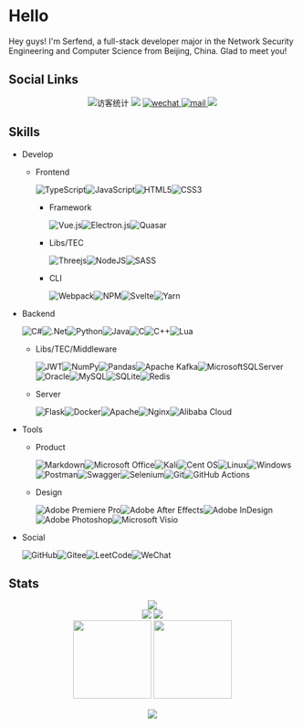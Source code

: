 # Hello

Hey guys! I'm Serfend, a full-stack developer major in the Network Security Engineering and Computer Science from Beijing, China. Glad to meet you!

## Social Links

<div align="center">
    <!-- 访客数统计徽标 --><img src="https://visitor-badge.glitch.me/badge?page_id=serfend" alt="访客统计" />
      <a href="https://common.serfend.top/"><img src="https://img.shields.io/badge/website-%E4%B8%AA%E4%BA%BA%E7%BD%91%E7%AB%99-blue?style=for-the-badge&logo=gmail&logoColor=white"></a>
    <a href="https://common.serfend.top/s/vcard">
        <img alt="wechat" src="https://img.shields.io/badge/wechat-serfend-3fc04f?style=for-the-badge&logo=wechat&logoColor=white"/>
    </a>
    <a href="mailto:serfend@foxmail.com">
        <img alt="mail" src="https://img.shields.io/badge/mail-serfend-1f99df?style=for-the-badge&logo=gmail&logoColor=white"/>
    </a>
    <a href="https://blog.csdn.net/m0_37157335">
        <img src="https://img.shields.io/badge/csdn- serfend-fc5531.svg?&style=for-the-badge&logo=bloglovin&logoColor=white"/>
    </a>
</a>
</div>

## Skills

- Develop
  
  - Frontend
    
    ![TypeScript](https://img.shields.io/badge/typescript-%23007ACC.svg?style=for-the-badge&logo=typescript&logoColor=white)![JavaScript](https://img.shields.io/badge/javascript-%23323330.svg?style=for-the-badge&logo=javascript&logoColor=%23F7DF1E)![HTML5](https://img.shields.io/badge/html5-%23E34F26.svg?style=for-the-badge&logo=html5&logoColor=white)![CSS3](https://img.shields.io/badge/css3-%231572B6.svg?style=for-the-badge&logo=css3&logoColor=white)
    
    - Framework
      
      ![Vue.js](https://img.shields.io/badge/vuejs-%2335495e.svg?style=for-the-badge&logo=vuedotjs&logoColor=%234FC08D)![Electron.js](https://img.shields.io/badge/Electron-191970?style=for-the-badge&logo=Electron&logoColor=white)![Quasar](https://img.shields.io/badge/Quasar-16B7FB?style=for-the-badge&logo=quasar&logoColor=black)
    
    - Libs/TEC
      
      ![Threejs](https://img.shields.io/badge/threejs-black?style=for-the-badge&logo=three.js&logoColor=white)![NodeJS](https://img.shields.io/badge/node.js-6DA55F?style=for-the-badge&logo=node.js&logoColor=white)![SASS](https://img.shields.io/badge/SASS-hotpink.svg?style=for-the-badge&logo=SASS&logoColor=white)
    
    - CLI
      
      ![Webpack](https://img.shields.io/badge/webpack-%238DD6F9.svg?style=for-the-badge&logo=webpack&logoColor=black)![NPM](https://img.shields.io/badge/NPM-%23000000.svg?style=for-the-badge&logo=npm&logoColor=white)![Svelte](https://img.shields.io/badge/svelte-%23f1413d.svg?style=for-the-badge&logo=svelte&logoColor=white)![Yarn](https://img.shields.io/badge/yarn-%232C8EBB.svg?style=for-the-badge&logo=yarn&logoColor=white)

- Backend
  
  ![C#](https://img.shields.io/badge/c%23-%23239120.svg?style=for-the-badge&logo=c-sharp&logoColor=white)![.Net](https://img.shields.io/badge/.NET-5C2D91?style=for-the-badge&logo=.net&logoColor=white)![Python](https://img.shields.io/badge/python-3670A0?style=for-the-badge&logo=python&logoColor=ffdd54)![Java](https://img.shields.io/badge/java-%23ED8B00.svg?style=for-the-badge&logo=java&logoColor=white)![C](https://img.shields.io/badge/c-%2300599C.svg?style=for-the-badge&logo=c&logoColor=white)![C++](https://img.shields.io/badge/c++-%2300599C.svg?style=for-the-badge&logo=c%2B%2B&logoColor=white)![Lua](https://img.shields.io/badge/lua-%232C2D72.svg?style=for-the-badge&logo=lua&logoColor=white)
  
  - Libs/TEC/Middleware
    
    ![JWT](https://img.shields.io/badge/JWT-black?style=for-the-badge&logo=JSON%20web%20tokens)![NumPy](https://img.shields.io/badge/numpy-%23013243.svg?style=for-the-badge&logo=numpy&logoColor=white)![Pandas](https://img.shields.io/badge/pandas-%23150458.svg?style=for-the-badge&logo=pandas&logoColor=white)![Apache Kafka](https://img.shields.io/badge/Apache%20Kafka-000?style=for-the-badge&logo=apachekafka)![MicrosoftSQLServer](https://img.shields.io/badge/Microsoft%20SQL%20Sever-CC2927?style=for-the-badge&logo=microsoft%20sql%20server&logoColor=white)![Oracle](https://img.shields.io/badge/Oracle-F80000?style=for-the-badge&logo=oracle&logoColor=white)![MySQL](https://img.shields.io/badge/mysql-%2300f.svg?style=for-the-badge&logo=mysql&logoColor=white)![SQLite](https://img.shields.io/badge/sqlite-%2307405e.svg?style=for-the-badge&logo=sqlite&logoColor=white)![Redis](https://img.shields.io/badge/redis-%23DD0031.svg?style=for-the-badge&logo=redis&logoColor=white)
  
  - Server
    
    ![Flask](https://img.shields.io/badge/flask-%23000.svg?style=for-the-badge&logo=flask&logoColor=white)![Docker](https://img.shields.io/badge/docker-%230db7ed.svg?style=for-the-badge&logo=docker&logoColor=white)![Apache](https://img.shields.io/badge/apache-%23D42029.svg?style=for-the-badge&logo=apache&logoColor=white)![Nginx](https://img.shields.io/badge/nginx-%23009639.svg?style=for-the-badge&logo=nginx&logoColor=white)![Alibaba Cloud](https://img.shields.io/badge/AlibabaCloud-%23FF6701.svg?style=for-the-badge&logo=alibabacloud&logoColor=white)

- Tools
  
  - Product
    
    ![Markdown](https://img.shields.io/badge/markdown-%23000000.svg?style=for-the-badge&logo=markdown&logoColor=white)![Microsoft Office](https://img.shields.io/badge/Microsoft_Office-D83B01?style=for-the-badge&logo=microsoft-office&logoColor=white)![Kali](https://img.shields.io/badge/Kali-268BEE?style=for-the-badge&logo=kalilinux&logoColor=white)![Cent OS](https://img.shields.io/badge/cent%20os-002260?style=for-the-badge&logo=centos&logoColor=F0F0F0)![Linux](https://img.shields.io/badge/Linux-FCC624?style=for-the-badge&logo=linux&logoColor=black)![Windows](https://img.shields.io/badge/Windows-0078D6?style=for-the-badge&logo=windows&logoColor=white)![Postman](https://img.shields.io/badge/Postman-FF6C37?style=for-the-badge&logo=postman&logoColor=white)![Swagger](https://img.shields.io/badge/-Swagger-%23Clojure?style=for-the-badge&logo=swagger&logoColor=white)![Selenium](https://img.shields.io/badge/-selenium-%43B02A?style=for-the-badge&logo=selenium&logoColor=white)![Git](https://img.shields.io/badge/git-%23F05033.svg?style=for-the-badge&logo=git&logoColor=white)![GitHub Actions](https://img.shields.io/badge/github%20actions-%232671E5.svg?style=for-the-badge&logo=githubactions&logoColor=white)
  
  - Design
    
    ![Adobe Premiere Pro](https://img.shields.io/badge/Adobe%20Premiere%20Pro-9999FF.svg?style=for-the-badge&logo=Adobe%20Premiere%20Pro&logoColor=white)![Adobe After Effects](https://img.shields.io/badge/Adobe%20After%20Effects-9999FF.svg?style=for-the-badge&logo=Adobe%20After%20Effects&logoColor=white)![Adobe InDesign](https://img.shields.io/badge/Adobe%20InDesign-49021F?style=for-the-badge&logo=adobeindesign&logoColor=white)![Adobe Photoshop](https://img.shields.io/badge/adobe%20photoshop-%2331A8FF.svg?style=for-the-badge&logo=adobe%20photoshop&logoColor=white)![Microsoft Visio ](https://img.shields.io/badge/Microsoft_Visio-3955A3?style=for-the-badge&logo=microsoft-visio&logoColor=white)

- Social
  
  ![GitHub](https://img.shields.io/badge/github-%23121011.svg?style=for-the-badge&logo=github&logoColor=white)![Gitee](https://img.shields.io/badge/Gitee-C71D23?style=for-the-badge&logo=gitee&logoColor=white)![LeetCode](https://img.shields.io/badge/LeetCode-000000?style=for-the-badge&logo=LeetCode&logoColor=#d16c06)![WeChat](https://img.shields.io/badge/WeChat-07C160?style=for-the-badge&logo=wechat&logoColor=white)

## Stats

<div align="center">
    <div>
        <img src="https://github-profile-trophy.vercel.app/?username=sun0225SUN" />
    </div>
    <div>
        <img src="https://stats.justsong.cn/api/csdn?id=m0_37157335" />
        <img src="https://github-readme-streak-stats.herokuapp.com?user=serfend&theme=monokai&hide_border=true&date_format=M%20j%5B%2C%20Y%5D" />
    </div>
    <div>
        <img height="137px" src="https://github-readme-stats.vercel.app/api?username=serfend&hide_title=true&hide_border=true&show_icons=true&include_all_commits=true&line_height=21&bg_color=0,EC6C6C,FFD479,FFFC79,73FA79&theme=graywhite" />
        <img height="137px" src="https://github-readme-stats.vercel.app/api/top-langs/?username=serfend&hide_title=true&hide_border=true&layout=compact&bg_color=0,73FA79,73FDFF,D783FF&theme=graywhite&locale=cn" />
    </div>
    <div style="margin-top:1rem;">
        <img src="https://activity-graph.herokuapp.com/graph?username=serfend&theme=xcode" />
    </div>
</div>
